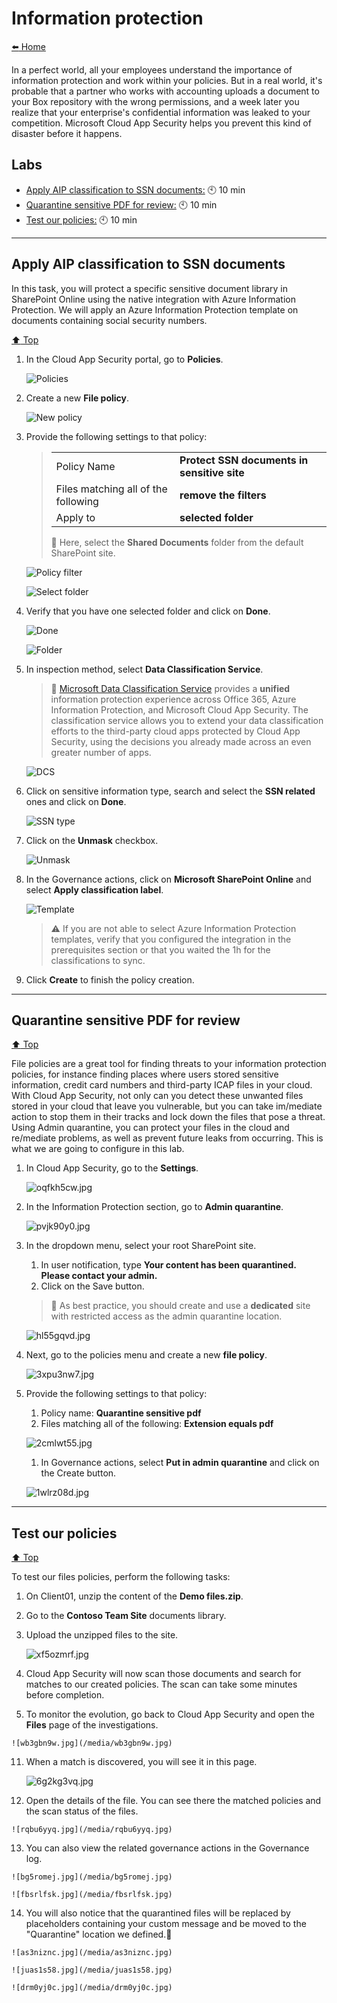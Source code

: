 # Information protection

[:arrow_left: Home](./README.md)

In a perfect world, all your employees understand the importance of information protection and work within your policies. But in a real world, it's probable that a partner who works with accounting uploads a document to your Box repository with the wrong permissions, and a week later you realize that your enterprise's confidential information was leaked to your competition.
Microsoft Cloud App Security helps you prevent this kind of disaster before it happens.

## Labs

* [Apply AIP classification to SSN documents:](Apply-AIP-classification-to-SSN-documents) :clock10: 10 min
* [Quarantine sensitive PDF for review:](Quarantine-sensitive-PDF-for-review) :clock10: 10 min
* [Test our policies:](Test-our-policies) :clock10: 10 min

---

## Apply AIP classification to SSN documents

In this task, you will protect a specific sensitive document library in SharePoint Online using the native integration with Azure Information Protection.
We will apply an Azure Information Protection template on documents containing social security numbers.

[:arrow_up: Top](#Information-protection)

1. In the Cloud App Security portal, go to **Policies**.

    ![Policies](/media/info-policies.png "Policies")

2. Create a new **File policy**.

    ![New policy](/media/info-new-policy.png "New policy")

3. Provide the following settings to that policy:

    >|||
    >|---------|---------|
    >|Policy Name| **Protect SSN documents in sensitive site**|
    >|Files matching all of the following| **remove the filters** |
    >|Apply to| **selected folder**|
    >:memo: Here, select the **Shared Documents** folder from the default SharePoint site.

    ![Policy filter](/media/info-filter.png "Policy filter")

    ![Select folder](/media/info-folder.png "Select folder")

4. Verify that you have one selected folder and click on **Done**.

    ![Done](/media/info-done.png "Done")

    ![Folder](/media/info-folder.png "Folder")

5. In inspection method, select **Data Classification Service**.

    >:memo: [Microsoft Data Classification Service](https://docs.microsoft.com/en-us/cloud-app-security/dcs-inspection) provides a **unified** information protection experience across Office 365, Azure Information Protection, and Microsoft Cloud App Security.
    >The classification service allows you to extend your data classification efforts to the third-party cloud apps protected by Cloud App Security, using the decisions you already made across an even greater number of apps.

    ![DCS](/media/info-dcs.png "DCS")

6. Click on sensitive information type, search and select the **SSN related** ones and click on **Done**.

    ![SSN type](/media/info-ssn.png "SSN type")

7. Click on the **Unmask** checkbox.

    ![Unmask](/media/info-unmask.png "Unmask")

8. In the Governance actions, click on **Microsoft SharePoint Online** and select **Apply classification label**.

    ![Template](/media/info-template.png "Template")

    >:warning: If you are not able to select Azure Information Protection templates, verify that you configured the integration in the prerequisites section or that you waited the 1h for the classifications to sync.

9. Click **Create** to finish the policy creation.

---

## Quarantine sensitive PDF for review

[:arrow_up: Top](#Information-protection)

File policies are a great tool for finding threats to your information protection policies, for instance finding places where users stored sensitive information, credit card numbers and third-party ICAP files in your cloud. With Cloud App Security, not only can you detect these unwanted files stored in your cloud that leave you vulnerable, but you can take im/mediate action to stop them in their tracks and lock down the files that pose a threat. Using Admin quarantine, you can protect your files in the cloud and re/mediate problems, as well as prevent future leaks from occurring.
This is what we are going to configure in this lab.

1. In Cloud App Security, go to the **Settings**.

	![oqfkh5cw.jpg](/media/oqfkh5cw.jpg)
2.  In the Information Protection section, go to **Admin quarantine**.

	![pvjk90y0.jpg](/media/pvjk90y0.jpg)
3.  In the dropdown menu, select your root SharePoint site.

	1. In user notification, type **Your content has been quarantined. Please contact your admin.**
	1. Click on the Save button.

    >:memo: As best practice, you should create and use a **dedicated** site with restricted access as the admin quarantine location.

	![hl55gqvd.jpg](/media/hl55gqvd.jpg)
4.  Next, go to the policies menu and create a new **file policy**.

	![3xpu3nw7.jpg](/media/3xpu3nw7.jpg)
5.  Provide the following settings to that policy:
	1. Policy name: **Quarantine sensitive pdf**
	1. Files matching all of the following: **Extension equals pdf**
	
	![2cmlwt55.jpg](/media/2cmlwt55.jpg)
	1. In Governance actions, select **Put in admin quarantine** and click on the Create button.
	
	![1wlrz08d.jpg](/media/1wlrz08d.jpg)

---

## Test our policies

[:arrow_up: Top](#Information-protection)

To test our files policies, perform the following tasks:

1. On Client01, unzip the content of the **Demo files.zip**.
7.  Go to the **Contoso Team Site** documents library.
8.  Upload the unzipped files to the site.


	![xf5ozmrf.jpg](/media/xf5ozmrf.jpg)
9.  Cloud App Security will now scan those documents and search for matches to our created policies. The scan can take some minutes before completion.
10.  To monitor the evolution, go back to Cloud App Security and open the **Files** page of the investigations.

	![wb3gbn9w.jpg](/media/wb3gbn9w.jpg)
11. When a match is discovered, you will see it in this page.

	![6g2kg3vq.jpg](/media/6g2kg3vq.jpg)
12.  Open the details of the file. You can see there the matched policies and the scan status of the files.

	![rqbu6yyq.jpg](/media/rqbu6yyq.jpg)
13.  You can also view the related governance actions in the Governance log.

	![bg5romej.jpg](/media/bg5romej.jpg)
	
	![fbsrlfsk.jpg](/media/fbsrlfsk.jpg)

14.  You will also notice that the quarantined files will be replaced by placeholders containing your custom message and be moved to the "Quarantine" location we defined.

	![as3niznc.jpg](/media/as3niznc.jpg)

	![juas1s58.jpg](/media/juas1s58.jpg)

	![drm0yj0c.jpg](/media/drm0yj0c.jpg)
